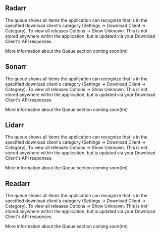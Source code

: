 Radarr
------

<section begin=radarr_activity_queue />

The queue shows all items the application can recognize that is in the
specified download client\'s category (Settings -\> Download Client -\>
Category). To view all releases Options -\> Show Unknown. This is not
stored anywhere within the application, but is updated via your Download
Client\'s API responses.

More information about the Queue section coming soon(tm)

<section end=radarr_activity_queue />

Sonarr
------

<section begin=sonarr_activity_queue />

The queue shows all items the application can recognize that is in the
specified download client\'s category (Settings -\> Download Client -\>
Category). To view all releases Options -\> Show Unknown. This is not
stored anywhere within the application, but is updated via your Download
Client\'s API responses.

More information about the Queue section coming soon(tm)

<section end=sonarr_activity_queue />

Lidarr
------

<section begin=lidarr_activity_queue />

The queue shows all items the application can recognize that is in the
specified download client\'s category (Settings -\> Download Client -\>
Category). To view all releases Options -\> Show Unknown. This is not
stored anywhere within the application, but is updated via your Download
Client\'s API responses.

More information about the Queue section coming soon(tm)

<section end=lidarr_activity_queue />

Readarr
-------

<section begin=readarr_activity_queue />

The queue shows all items the application can recognize that is in the
specified download client\'s category (Settings -\> Download Client -\>
Category). To view all releases Options -\> Show Unknown. This is not
stored anywhere within the application, but is updated via your Download
Client\'s API responses.

More information about the Queue section coming soon(tm)

<section end=readarr_activity_queue />
